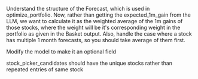 Understand the structure of the Forecast, which is used in optimize_portfolio. Now, rather than getting the expected_1m_gain from the LLM, we want to calculate it as the weighted average of the 1m gains of those stocks, where the weight will be it's corresponding weight in the portfolio as given in the Basket output. Also, handle the case where a stock has multiple 1 month forecasts, so you should take average of them first.

Modify the model to make it an optional field

stock_picker_candidates should have the unique stocks rather than repeated entries of same stock